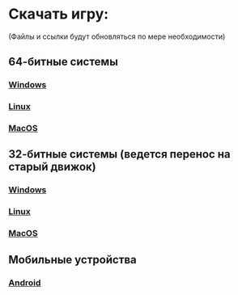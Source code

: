 # Скачать игру:
(Файлы и ссылки будут обновляться по мере необходимости)
## 64-битные системы
### [Windows](https://disk.yandex.ru/d/xkXKLWM3YpuR1w)
### [Linux](https://disk.yandex.ru/d/n0BV3QIAw-VlrA)
### [MacOS](https://disk.yandex.ru/d/8kHGvfm71CK_DA)
## 32-битные системы (ведется перенос на старый движок)
### [Windows](https://disk.yandex.ru/d/H0qf16W47yU3EQ)
### [Linux](https://disk.yandex.ru/d/oJu18fxMBzpG6A)
### [MacOS](https://disk.yandex.ru/d/Eay4U5h2uXBugQ)
## Мобильные устройства
### [Android](https://disk.yandex.ru/d/OwLO7nmddCp5Hg)
 
